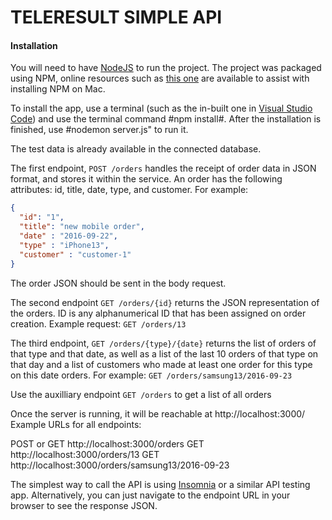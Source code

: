 # TELERESULT SIMPLE API

#### Installation
You will need to have [NodeJS](https://nodejs.org/en/download/) to run the project. The project was packaged using NPM, online resources such as [this one](https://enterflash.io/posts/how-to-install-nodejs-and-npm-on-windows-mac-or-linux) are available to assist with installing NPM on Mac.

To install the app, use a terminal (such as the in-built one in [Visual Studio Code](https://nodejs.org/en/download/)) and use the terminal command #npm install#. After the installation is finished, use #nodemon server.js" to run it.

The test data is already available in the connected database.

The first endpoint, `POST /orders` handles the receipt of order data in JSON format, and stores it within the service.
An order has the following attributes: id, title, date, type, and customer. For example:

```JSON
{
  "id": "1",
  "title": "new mobile order",
  "date" : "2016-09-22",
  "type" : "iPhone13",
  "customer" : "customer-1"
}

```
The order JSON should be sent in the body request.

The second endpoint `GET /orders/{id}` returns the JSON representation of the orders. ID is any alphanumerical ID that has been assigned on order creation. Example request: `GET /orders/13`

The third endpoint, `GET /orders/{type}/{date}` returns the list of orders of that type and that date, as well as a list of the last 10 orders of that type on that day and a list of customers who made at least one order for this type on this date orders. For example: `GET /orders/samsung13/2016-09-23`

Use the auxilliary endpoint `GET /orders` to get a list of all orders

Once the server is running, it will be reachable at http://localhost:3000/
Example URLs for all endpoints:

POST or GET http://localhost:3000/orders
GET http://localhost:3000/orders/13
GET http://localhost:3000/orders/samsung13/2016-09-23 


The simplest way to call the API is using [Insomnia](https://insomnia.rest/download) or a similar API testing app. Alternatively, you can just navigate to the endpoint URL in your browser to see the response JSON.

